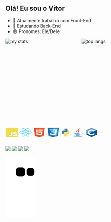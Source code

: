 ## Olá! Eu sou o Vitor

- 🔭 Atualmente trabalho com Front-End
- 🌱 Estudando Back-End
- 😄 Pronomes: Ele/Dele

<div>
<a href="https://github.com/Vitor0302">
<img alt="my stats" align="left" width="48%" height="180em" src="https://github-readme-stats.vercel.app/api?username=Vitor0302&show_icons=true&theme=dracula"/>

<img alt="top langs" align="left" width="48%" height="280em" src="https://github-readme-stats.vercel.app/api/top-langs/?username=Vitor0302&layout=compact&theme=dracula"/>
</div>

##

<div style="display: inline_block"><br>
  <img align=center alt="Vitor-Js" height="30" width="40" src="https://raw.githubusercontent.com/devicons/devicon/master/icons/javascript/javascript-plain.svg">
  <img align=center alt="Vitor-React" height="30" width="40" src="https://raw.githubusercontent.com/devicons/devicon/master/icons/react/react-original.svg">
  <img align=center alt="Vitor-HTML" height="30" width="40" src="https://raw.githubusercontent.com/devicons/devicon/master/icons/html5/html5-original.svg">
  <img align=center alt="Vitor-CSS" height="30" width="40" src="https://raw.githubusercontent.com/devicons/devicon/master/icons/css3/css3-original.svg">
  <img align=center alt="Vitor-Python" height="30 width="40" src="https://raw.githubusercontent.com/devicons/devicon/master/icons/python/python-original.svg">
  <img align=center alt="Vitor-Java" height="30" width="40" src="https://raw.githubusercontent.com/devicons/devicon/master/icons/java/java-original.svg">
  <img align=center alt="Vitor-C" height="30" width="40" src="https://raw.githubusercontent.com/devicons/devicon/master/icons/c/c-original.svg">
</div>

##
<div>
  <a href="https://www.instagram.com/_realvitu/" target="_blank"><img src="https://img.shields.io/badge/-Instagram-%23E4405F?style-for-the-badge&logo=instagram&logoColor=white" target="_blank"></a>
  <a href="https://discordapp.com/users/372521542468239361" target="_blank"><img src="https://img.shields.io/badge/Discord-7289DA?style-for-the-badge&logo=discord&logoColor=white" target="_blank"></a>
  <a href="mailto:victor.cabral@aluno.ufop.edu.br" target="_blank"><img src="https://img.shields.io/badge/-Gmail-%23333?style-for-the-badge&logo=gmail&logoColor=white" target="_blank"></a>
  <a href="www.linkedin.com/in/victor-cabral-88a91a275" target="_blank"><img src="https://img.shields.io/badge/-LinkedIn-%23007785?style-for-the-badge&logo=linkedin&logoColor=white" target="_blank"></a>

</div>

![Snake animation](https://github.com/Vitor0302/Vitor0302/blob/output/github-contribution-grid-snake.svg)
